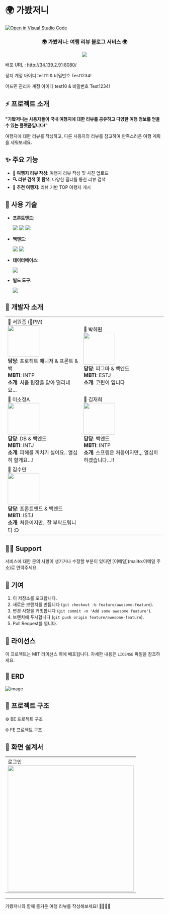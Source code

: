 # 🌍 가봤저니

[![Open in Visual Studio Code](https://classroom.github.com/assets/open-in-vscode-2e0aaae1b6195c2367325f4f02e2d04e9abb55f0b24a779b69b11b9e10269abc.svg)](https://github.dev/tjtjdnjswhd/journeyedn-t)
<br>

<p align="center">
  <h3 align="center">🌍 가봤저니: 여행 리뷰 블로그 서비스 🌍</h3>
</p>

<p align="center">
	<img src="https://readme-typing-svg.demolab.com/?lines=Welcome+To+가봤저니!&color=FFAE35&font=Fira%20Code&center=true&width=380&height=50&duration=4000&pause=1000">
</p>


배포 URL : http://34.139.2.91:8080/

정지 계정 아이디 test11 & 비밀번호 Test1234!

어드민 관리자 계정 아이디 test10 & 비밀번호 Test1234! 


## ⚡ 프로젝트 소개

**"가봤저니는 사용자들이 국내 여행지에 대한 리뷰를 공유하고 다양한 여행 정보를 얻을 수 있는 플랫폼입니다!"**

여행지에 대한 리뷰를 작성하고, 다른 사용자의 리뷰를 참고하여 만족스러운 여행 계획을 세워보세요.

## ✨ 주요 기능

- **📝 여행지 리뷰 작성**: 여행지 리뷰 작성 및 사진 업로드
- **🔍 리뷰 검색 및 탐색**: 다양한 필터를 통한 리뷰 검색
- **🌟 추천 여행지**: 리뷰 기반 TOP 여행지 게시

## 🧰 사용 기술

- **프론트엔드**: 
  <p>
    <img src="https://img.shields.io/badge/HTML5-E34F26?style=for-the-badge&logo=html5&logoColor=white" />
    <img src="https://img.shields.io/badge/CSS3-1572B6?style=for-the-badge&logo=css3&logoColor=white" />
    <img src="https://img.shields.io/badge/JavaScript-F7DF1E?style=for-the-badge&logo=javascript&logoColor=black" />
  </p>
- **백엔드**: 
  <p>
    <img src="https://img.shields.io/badge/Java-ED8B00?style=for-the-badge&logo=java&logoColor=white" />
    <img src="https://img.shields.io/badge/Spring%20Boot-6DB33F?style=for-the-badge&logo=spring&logoColor=white" />
  </p>
- **데이터베이스**: 
  <p>
    <img src="https://img.shields.io/badge/MySQL-4479A1?style=for-the-badge&logo=mysql&logoColor=white" />
  </p>
- **빌드 도구**: 
  <p>
    <img src="https://img.shields.io/badge/Gradle-02303A?style=for-the-badge&logo=gradle&logoColor=white" />
  </p>



## 💼 개발자 소개

<table>
  <tr>
    <td>
    📌 서원종 (👑PM)<br>
      <img src="https://hypnotic-knife-fcb.notion.site/image/https%3A%2F%2Fprod-files-secure.s3.us-west-2.amazonaws.com%2F77987b12-b747-4fdc-831e-f2727433c4fc%2F5ef8841f-e437-416b-a3d8-b38cc97c95cf%2F%25E1%2584%2589%25E1%2585%25A9%25E1%2584%2584%25E1%2585%25B5.png?table=block&id=5c5bbe00-5df4-4448-915d-9a1dffdf8553&spaceId=77987b12-b747-4fdc-831e-f2727433c4fc&width=1420&userId=&cache=v2" width="100" height="100"><br>
      <strong>담당</strong>: 프로젝트 매니저 & 프론트 & 백<br>
      <strong>MBTI</strong>: INTP<br>
      <strong>소개</strong>: 처음 팀장을 맡아 떨리네요…<br>
    </td>
    <td>
    📌 박혜원<br>
      <img src="https://hypnotic-knife-fcb.notion.site/image/https%3A%2F%2Fprod-files-secure.s3.us-west-2.amazonaws.com%2F77987b12-b747-4fdc-831e-f2727433c4fc%2Ffe0163de-bd74-438c-b33d-c1e0096204de%2F%25E1%2584%258B%25E1%2585%25AD%25E1%2586%25BC%25E1%2584%2584%25E1%2585%25B5.png?table=block&id=1288fcac-b509-41ac-a0a6-558667c7b81c&spaceId=77987b12-b747-4fdc-831e-f2727433c4fc&width=1420&userId=&cache=v2" width="100" height="100"><br>
      <strong>담당</strong>: 피그마 & 백엔드<br>
      <strong>MBTI</strong>: ESTJ<br>
      <strong>소개</strong>: 코린이 입니다<br>
    </td>
  </tr>
  <tr>
    <td>
    📌 이소정A<br>
      <img src="https://hypnotic-knife-fcb.notion.site/image/https%3A%2F%2Fprod-files-secure.s3.us-west-2.amazonaws.com%2F77987b12-b747-4fdc-831e-f2727433c4fc%2Ffdef4946-eed2-4e4f-8d49-596d9147586b%2Fcb0439b1-8ae8-4fcc-9676-d3eba1e2b111.png?table=block&id=3ece7c2b-18a2-4170-980b-c029ced503f0&spaceId=77987b12-b747-4fdc-831e-f2727433c4fc&width=1420&userId=&cache=v2" width="100" height="100"><br>
      <strong>담당</strong>: DB & 백엔드<br>
      <strong>MBTI</strong>: INTJ<br>
      <strong>소개</strong>: 피해를 끼치기 싫어요.. 열심히 할게요…!<br>
    </td>
    <td>
    📌 김재희<br>
      <img src="https://hypnotic-knife-fcb.notion.site/image/https%3A%2F%2Fprod-files-secure.s3.us-west-2.amazonaws.com%2F77987b12-b747-4fdc-831e-f2727433c4fc%2Ffe0163de-bd74-438c-b33d-c1e0096204de%2F%25E1%2584%258B%25E1%2585%25AD%25E1%2586%25BC%25E1%2584%2584%25E1%2585%25B5.png?table=block&id=1288fcac-b509-41ac-a0a6-558667c7b81c&spaceId=77987b12-b747-4fdc-831e-f2727433c4fc&width=1420&userId=&cache=v2" width="100" height="100"><br>
      <strong>담당</strong>: 백엔드<br>
      <strong>MBTI</strong>: INTP<br>
      <strong>소개</strong>: 스프링은 처음이지만,,, 열심히 하겠습니다…!!<br>
    </td>
  </tr>
  <tr>
    <td>
    📌 김수민<br>
      <img src="https://hypnotic-knife-fcb.notion.site/image/https%3A%2F%2Fprod-files-secure.s3.us-west-2.amazonaws.com%2F77987b12-b747-4fdc-831e-f2727433c4fc%2Fbc64a4e3-fd70-44da-970e-a274edd757ef%2F%25E1%2584%2590%25E1%2585%25A9%25E1%2584%2581%25E1%2585%25B5.png?table=block&id=bf116eef-c4be-4114-9879-9f0236e030ea&spaceId=77987b12-b747-4fdc-831e-f2727433c4fc&width=1420&userId=&cache=v2" width="100" height="100"><br>
      <strong>담당</strong>: 프론트엔드 & 백엔드<br>
      <strong>MBTI</strong>: ISTJ<br>
      <strong>소개</strong>: 처음이지만.. 잘 부탁드립니다 :D<br>
    </td>
  </tr>
</table>



## 🙋‍♂️ Support

서비스에 대한 문의 사항이 생기거나 수정할 부분이 있다면 [이메일](mailto:이메일 주소)로 연락주세요.

## 🤝 기여

1. 이 저장소를 포크합니다.
2. 새로운 브랜치를 만듭니다 (`git checkout -b feature/awesome-feature`).
3. 변경 사항을 커밋합니다 (`git commit -m 'Add some awesome feature'`).
4. 브랜치에 푸시합니다 (`git push origin feature/awesome-feature`).
5. Pull Request를 엽니다.

## 📜 라이선스

이 프로젝트는 MIT 라이선스 하에 배포됩니다. 자세한 내용은 `LICENSE` 파일을 참조하세요.

## 🔐 ERD

![image](https://github.com/user-attachments/assets/f69cc33c-55e3-47f2-8de5-871065c5b8db)


## 📂 프로젝트 구조

⚙️ BE 프로젝트 구조

🌐 FE 프로젝트 구조

## 🌟 화면 설계서

<table>
    <tr>
        <td>
            로그인 <br>
            <img src= ![asas](https://github.com/user-attachments/assets/ad43e916-18b3-4904-b9ce-661345b9adb2) width="400" height="400"><br>
        </td>
    </tr>
</table>


---

가봤저니와 함께 즐거운 여행 리뷰를 작성해보세요! 💙🚗📸📝
